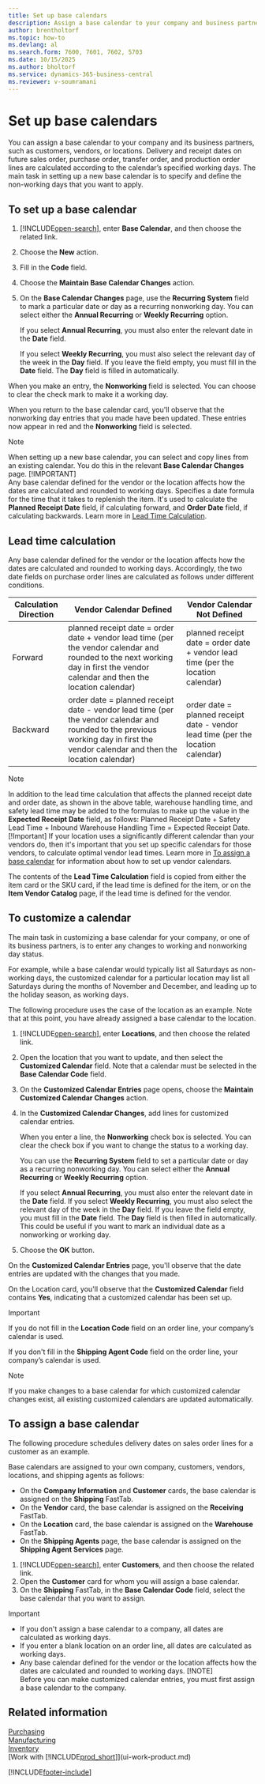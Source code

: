 ```yaml
---
title: Set up base calendars
description: Assign a base calendar to your company and business partners to calculate delivery and receipt dates based on defined working days.
author: brentholtorf
ms.topic: how-to
ms.devlang: al
ms.search.form: 7600, 7601, 7602, 5703
ms.date: 10/15/2025
ms.author: bholtorf
ms.service: dynamics-365-business-central
ms.reviewer: v-soumramani
---
```


# Set up base calendars

You can assign a base calendar to your company and its business partners, such as customers, vendors, or locations. Delivery and receipt dates on future sales order, purchase order, transfer order, and production order lines are calculated according to the calendar’s specified working days. The main task in setting up a new base calendar is to specify and define the non-working days that you want to apply.  

## To set up a base calendar

1. [!INCLUDE[open-search](includes/open-search.md)], enter **Base Calendar**, and then choose the related link.  
2. Choose the **New** action.  
3. Fill in the **Code** field.  
4. Choose the **Maintain Base Calendar Changes** action.
5. On the **Base Calendar Changes** page, use the **Recurring System** field to mark a particular date or day as a recurring nonworking day. You can select either the **Annual Recurring** or **Weekly Recurring** option.  

   If you select **Annual Recurring**, you must also enter the relevant date in the **Date** field.  

   If you select **Weekly Recurring**, you must also select the relevant day of the week in the **Day** field. If you leave the field empty, you must fill in the **Date** field. The **Day** field is filled in automatically.  

When you make an entry, the **Nonworking** field is selected. You can choose to clear the check mark to make it a working day.  

When you return to the base calendar card, you'll observe that the nonworking day entries that you made have been updated. These entries now appear in red and the **Nonworking** field is selected.  

> [!NOTE]  
> When setting up a new base calendar, you can select and copy lines from an existing calendar. You do this in the relevant **Base Calendar Changes** page.
> [!IMPORTANT]  
> Any base calendar defined for the vendor or the location affects how the dates are calculated and rounded to working days.
Specifies a date formula for the time that it takes to replenish the item. It's used to calculate the **Planned Receipt Date** field, if calculating forward, and **Order Date** field, if calculating backwards. Learn more in [Lead Time Calculation](across-how-to-assign-base-calendars.md#lead-time-calculation).

## Lead time calculation

Any base calendar defined for the vendor or the location affects how the dates are calculated and rounded to working days. Accordingly, the two date fields on purchase order lines are calculated as follows under different conditions.

|Calculation Direction|Vendor Calendar Defined|Vendor Calendar Not Defined|
|---------------------|-----------------------|---------------------------|
|Forward|planned receipt date = order date + vendor lead time (per the vendor calendar and rounded to the next working day in first the vendor calendar and then the location calendar)|planned receipt date = order date + vendor lead time (per the location calendar)|
|Backward|order date = planned receipt date - vendor lead time (per the vendor calendar and rounded to the previous working day in first the vendor calendar and then the location calendar)|order date = planned receipt date - vendor lead time (per the location calendar)|

> [!NOTE]
> In addition to the lead time calculation that affects the planned receipt date and order date, as shown in the above table, warehouse handling time, and safety lead time may be added to the formulas to make up the value in the **Expected Receipt Date** field, as follows: Planned Receipt Date + Safety Lead Time + Inbound Warehouse Handling Time = Expected Receipt Date.
> [!Important]
> If your location uses a significantly different calendar than your vendors do, then it's important that you set up specific calendars for those vendors, to calculate optimal vendor lead times. Learn more in [To assign a base calendar](across-how-to-assign-base-calendars.md#to-assign-a-base-calendar) for information about how to set up vendor calendars.

The contents of the **Lead Time Calculation** field is copied from either the item card or the SKU card, if the lead time is defined for the item, or on the **Item Vendor Catalog** page, if the lead time is defined for the vendor.

## To customize a calendar

The main task in customizing a base calendar for your company, or one of its business partners, is to enter any changes to working and nonworking day status.

For example, while a base calendar would typically list all Saturdays as non-working days, the customized calendar for a particular location may list all Saturdays during the months of November and December, and leading up to the holiday season, as working days.

The following procedure uses the case of the location as an example. Note that at this point, you have already assigned a base calendar to the location.

1. [!INCLUDE[open-search](includes/open-search.md)], enter **Locations**, and then choose the related link.
2. Open the location that you want to update, and then select the **Customized Calendar** field. Note that a calendar must be selected in the **Base Calendar Code** field.
3. On the **Customized Calendar Entries** page opens, choose the **Maintain Customized Calendar Changes** action.
4. In the **Customized Calendar Changes**, add lines for customized calendar entries.

   When you enter a line, the **Nonworking** check box is selected. You can clear the check box if you want to change the status to a working day.

   You can use the **Recurring System** field to set a particular date or day as a recurring nonworking day. You can select either the **Annual Recurring** or **Weekly Recurring** option.

   If you select **Annual Recurring**, you must also enter the relevant date in the **Date** field. If you select **Weekly Recurring**, you must also select the relevant day of the week in the **Day** field. If you leave the field empty, you must fill in the **Date** field. The **Day** field is then filled in automatically. This could be useful if you want to mark an individual date as a nonworking or working day.

5. Choose the **OK** button.

On the **Customized Calendar Entries** page, you'll observe that the date entries are updated with the changes that you made.

On the Location card, you'll observe that the **Customized Calendar** field contains **Yes**, indicating that a customized calendar has been set up.

> [!Important]
> If you do not fill in the **Location Code** field on an order line, your company’s calendar is used.

If you don't fill in the **Shipping Agent Code** field on the order line, your company’s calendar is used.

> [!NOTE]  
> If you make changes to a base calendar for which customized calendar changes exist, all existing customized calendars are updated automatically.

## To assign a base calendar

The following procedure schedules delivery dates on sales order lines for a customer as an example.

Base calendars are assigned to your own company, customers, vendors, locations, and shipping agents as follows:  

- On the **Company Information** and **Customer** cards, the base calendar is assigned on the **Shipping** FastTab.  
- On the **Vendor** card, the base calendar is assigned on the **Receiving** FastTab.  
- On the **Location** card, the base calendar is assigned on the **Warehouse** FastTab.  
- On the **Shipping Agents** page, the base calendar is assigned on the **Shipping Agent Services** page.  

1. [!INCLUDE[open-search](includes/open-search.md)], enter **Customers**, and then choose the related link.  
2. Open the **Customer** card for whom you will assign a base calendar.  
3. On the **Shipping** FastTab, in the **Base Calendar Code** field, select the base calendar that you want to assign.  

> [!IMPORTANT]
> - If you don't assign a base calendar to a company, all dates are calculated as working days.
> - If you enter a blank location on an order line, all dates are calculated as working days.  
> - Any base calendar defined for the vendor or the location affects how the dates are calculated and rounded to working days.
> [!NOTE]  
> Before you can make customized calendar entries, you must first assign a base calendar to the company.  

## Related information

[Purchasing](purchasing-manage-purchasing.md)  
[Manufacturing](production-manage-manufacturing.md)  
[Inventory](inventory-manage-inventory.md)  
[Work with [!INCLUDE[prod_short](includes/prod_short.md)]](ui-work-product.md)  

[!INCLUDE[footer-include](includes/footer-banner.md)]
